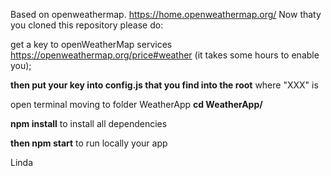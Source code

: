 Based on openweathermap.
https://home.openweathermap.org/
Now thaty you cloned this repository please do: 

get a key to openWeatherMap services
https://openweathermap.org/price#weather
(it takes some hours to enable you);

**then put your key into config.js that you find into the root**
where "XXX" is

open terminal moving to folder WeatherApp
**cd WeatherApp/**

**npm install**
to install all dependencies

**then npm start**
to run locally your app

Linda

